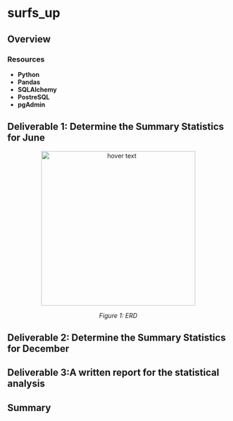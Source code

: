 # surfs_up
## Overview

### Resources  
- **Python** 
- **Pandas** 
- **SQLAlchemy** 
- **PostreSQL**  
- **pgAdmin**



## Deliverable 1: Determine the Summary Statistics for June
<p align="center">  
 <img src="https://.png" width="350" title="hover text">
</p>
<p align="center">  
<i>Figure 1: ERD</i>
</p>


## Deliverable 2: Determine the Summary Statistics for December


## Deliverable 3:A written report for the statistical analysis


## Summary

